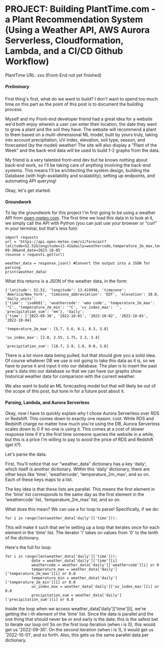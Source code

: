 # PROJECT: Building PlantTime.com - a Plant Recommendation System (Using a Weather API, AWS Aurora Serverless, Cloudformation, Lambda, and a CI/CD Github Workflow)

PlantTime URL: xxx (Front-End not yet finished)

##### Preliminary

First thing's first, what do we want to build? I don't want to spend too much time on this part as the point of this post is to document the building process. 

Myself and my Front-end developer friend had a great idea for a website we'd both enjoy wherein a user can enter their location, the date they want to grow a plant and the soil they have. The website will recommend a plant to them based on a multi-dimensional
ML model, built by yours truly, taking into account precipitation, UV index, elevation, soil type, season, and forecasted (by the model) weather! The site will also display a "Plant of the Week" and the back-end data will be used to build 1-2 graphs from the data.

My friend is a very talented front-end dev but he knows nothing about back-end work, so I'll be taking care of anything involving the back-end systems.
This means I'll be architecting the system design, building the Database (with high-availability and scalability), setting up endpoints, and automating API querying!


Okay, let's get started.


#### Groundwork

To lay the groundwork for this project I'm first going to be using a weather API from [open-meteo.com](https://open-meteo.com). The first time we load this data in to look at it, we simply call the API with Python (you can just use your browser or "curl"
in your terminal, but that's less fun):

```
import requests
url = 'https://api.open-meteo.com/v1/forecast?latitude=52.52&longitude=13.41&daily=weathercode,temperature_2m_max,temperature_2m_min,uv_index_max,precipitation_sum&timezone=America%2FNew_York&start_date=2022-09-30&end_date=2023-10-05'
resonse = requests.get(url)

weather_data = response.json() #Convert the output into a JSON for parsing
print(weather_data)
```
What this returns is a JSON of the weather data, in the form:  

```
{'latitude': 52.52, 'longitude': 13.419998, 'timezone': 'America/New_York', 'timezone_abbreviation': 'EDT', 'elevation': 38.0, 'daily_units':
{'time': 'iso8601', 'weathercode': 'wmo code', 'temperature_2m_max': '°C', 'temperature_2m_min': '°C', 'uv_index_max': '', 'precipitation_sum': 'mm'}, 'daily':
{'time': ['2022-09-30', '2022-10-01', '2022-10-02', '2022-10-03', '2022-10-04] 

'temperature_2m_max': [5.7, 5.6, 6.1, 8.3, 3.8]

'uv_index_max': [2.0, 2.55, 1.75, 2.3, 3.4]

'precipitation_sum': [18.7, 2.9, 1.8, 0.0, 3.6]
```

There is a lot more data being pulled, but that should give you a solid idea. Of course whatever DB we use is not going to take this 
data as it is, so we have to parse it and input it into our database. The plan is to insert the past year's data into our database so
that we can have our graphs show historical weather data for comparison with the current weather. 

We also want to build an ML forecasting model but that will likely be out of the scope of this post, but tune in for a 
future post about it.



#### Parsing, Lambda, and Aurora Serverless

Okay, now I have to quickly explain why I chose Aurora Serverless over RDS or Redshift. This comes down to exactly one reason: cost.
While RDS and Redshift charge no matter how much you're using the DB, Aurora Serverless scales down to 0 if no-one is using it.
This comes at a cost of slower response time if it's the first time someone queries the website in a while, but this is a price I'm
willing to pay to avoid the price of RDS and Redshift (get it?).

Let's parse the data. 

First, You'll notice that our "weather_data" dictionary has a key 'daily', which itself is another dictionary. Within this 'daily' dictionary, there are other keys like 'time', 'weathercode', 'temperature_2m_max', and so on. Each of these keys maps to a list.

The key idea is that these lists are parallel. This means the first element in the 'time' list corresponds to the same day as the first element in the 'weathercode' list, 'temperature_2m_max' list, and so on.

What does this mean? We can use a for loop to parse!
Specifically, if we do:

```
for i in range(len(weather_data['daily']['time'])):
```

This will make it such that we're setting up a loop that iterates once for each element in the 'time' list. The iterator 'i' 
takes on values from '0' to the lenth of the dictionary.

Here's the full for loop:

```
for i in range(len(weather_data['daily']['time'])):
            date = weather_data['daily']['time'][i]
            weathercode = weather_data['daily']['weathercode'][i] or 0
            temperature_max = weather_data['daily']['temperature_2m_max'][i] or 0.0
            temperature_min = weather_data['daily']['temperature_2m_min'][i] or 0.0
            uv_index_max = weather_data['daily']['uv_index_max'][i] or 0.0
            precipitation_sum = weather_data['daily']['precipitation_sum'][i] or 0.0
```



Inside the loop when we access weather_data['daily']['time'][i], we're getting the i-th element of the 'time' list. Since the data is parallel and the one thing that should never be or end early is the date, this is the safest bet to iterate our loop on! So on the first loop iteration (when i is 0), this would get us '2022-09-30'. On the second iteration (when i is 1), it would get us '2022-10-01', and so forth. Also, this gets us the same parallel data per dictionary.


